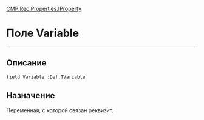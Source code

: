 ﻿---
Link: CMP.Rec.Properties.IProperty.@Variable
---

<!---  Навигация
[Имя проекта](#) :
-->
[CMP.Rec.Properties.IProperty](Default)

# Поле Variable
---

## Описание

    field Variable :Def.TVariable

<!--
## Аргументы{#Args}

### Аргумент1

Описание аргумента 1
-->

## Назначение

Переменная, с которой связан реквизит.

<!--
## Пример

    Variable...
-->


